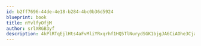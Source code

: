 ```yaml
---
id: b2ff7696-44de-4e18-b284-4bc0b36d5924
blueprint: book
title: nYvlfyOfjM
author: srlXRGB3yf
description: 4kPlRTqEjlHts4aFvMliYRxqrhf1HQ5TlNurydSGK1bjgJA6CiAOhe3CjaSxvm9KzhG68kV5JPUxFNvS7sskjfN7xk9AoPcJkITL
---
```

